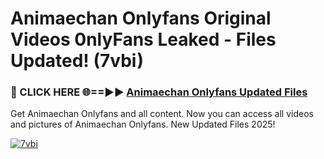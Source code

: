 # Animaechan Onlyfans Original Videos 0nlyFans Leaked - Files Updated! (7vbi)

<h3>🔴 CLICK HERE 🌐==►► <a href="https://tinyurl.com/ehrbuxhb" rel="nofollow">Animaechan Onlyfans Updated Files</a></h3>

Get Animaechan Onlyfans and all content. Now you can access all videos and pictures of Animaechan Onlyfans. New Updated Files 2025!

[![7vbi](https://i.imgur.com/lVYEuWS.gif)](https://tinyurl.com/ehrbuxhb)
